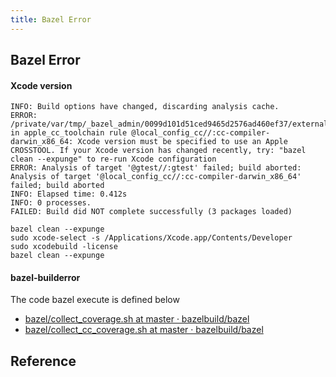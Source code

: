 ```yaml
---
title: Bazel Error
---
```


## Bazel Error

#### Xcode version

```
INFO: Build options have changed, discarding analysis cache.
ERROR: /private/var/tmp/_bazel_admin/0099d101d51ced9465d2576ad460ef37/external/local_config_cc/BUILD:50:5: in apple_cc_toolchain rule @local_config_cc//:cc-compiler-darwin_x86_64: Xcode version must be specified to use an Apple CROSSTOOL. If your Xcode version has changed recently, try: "bazel clean --expunge" to re-run Xcode configuration
ERROR: Analysis of target '@gtest//:gtest' failed; build aborted: Analysis of target '@local_config_cc//:cc-compiler-darwin_x86_64' failed; build aborted
INFO: Elapsed time: 0.412s
INFO: 0 processes.
FAILED: Build did NOT complete successfully (3 packages loaded)
```

```
bazel clean --expunge
sudo xcode-select -s /Applications/Xcode.app/Contents/Developer
sudo xcodebuild -license
bazel clean --expunge 
```


#### bazel-builderror
The code bazel execute is defined below

* [bazel/collect\_coverage\.sh at master · bazelbuild/bazel](https://github.com/bazelbuild/bazel/blob/master/tools/test/collect_coverage.sh)
* [bazel/collect\_cc\_coverage\.sh at master · bazelbuild/bazel](https://github.com/bazelbuild/bazel/blob/master/tools/test/collect_cc_coverage.sh)

## Reference

